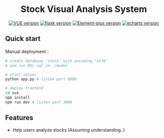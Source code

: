 <h1 align="center">
Stock Visual Analysis System
</h1>

<div align="center">

  [![VUE version](https://img.shields.io/badge/vue-3.0-green)](https://v3.cn.vuejs.org/)
  [![flask version](https://img.shields.io/badge/flask-2.0.1-blue)](https://flask.palletsprojects.com/en/2.0.x/)
  [![Element-plus version](https://img.shields.io/badge/element--plus-1.0.2-blue)](https://element-plus.org/#/zh-CN/component/tabs)
  [![echarts version](https://img.shields.io/badge/echarts-4.9.0-blue)](https://echarts.apache.org/zh/index.html)

</div>

## Quick start

Manual deployment：
```bash
# create database 'stock' with encoding 'utf8'
# and run DDL sql in ./model

# start server
python app.py # listen port 8000

# deploy frontend
cd sva
npm install 
npm run dev # listen port 3000
```
## Features

* Help users analyze stocks (Assuming understanding..)

